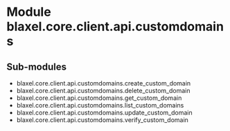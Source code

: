 Module blaxel.core.client.api.customdomains
===========================================

Sub-modules
-----------
* blaxel.core.client.api.customdomains.create_custom_domain
* blaxel.core.client.api.customdomains.delete_custom_domain
* blaxel.core.client.api.customdomains.get_custom_domain
* blaxel.core.client.api.customdomains.list_custom_domains
* blaxel.core.client.api.customdomains.update_custom_domain
* blaxel.core.client.api.customdomains.verify_custom_domain